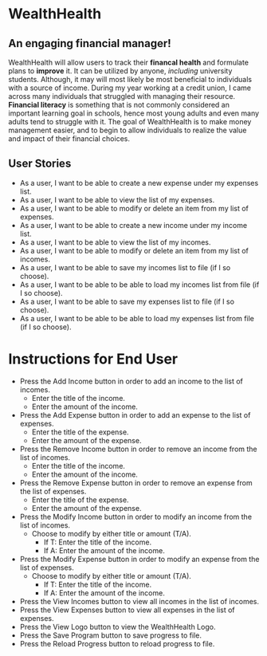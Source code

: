 # WealthHealth

## An engaging financial manager!

WealthHealth will allow users to track their **financal health** and formulate plans to **improve** it. It can be utilized by anyone, *including* university students. Although, it may will most likely be most beneficial to individuals with  a source of income. During my year working at a credit union, I came across many individuals that struggled with managing their resource. **Financial literacy** is something that is not commonly considered an important learning goal in schools, hence most young adults and even many adults tend to struggle with it. The goal of WealthHealth is to make money management easier, and to begin to allow individuals to realize the value and impact of their financial choices.

## User Stories
- As a user, I want to be able to create a new expense under my expenses list.
- As a user, I want to be able to view the list of my expenses.
- As a user, I want to be able to modify or delete an item from my list of expenses.
- As a user, I want to be able to create a new income under my income list.
- As a user, I want to be able to view the list of my incomes.
- As a user, I want to be able to modify or delete an item from my list of incomes.
- As a user, I want to be able to save my incomes list to file (if I so choose).
- As a user, I want to be able to be able to load my incomes list from file (if I so choose).
- As a user, I want to be able to save my expenses list to file (if I so choose).
- As a user, I want to be able to be able to load my expenses list from file (if I so choose).

# Instructions for End User

- Press the Add Income button in order to add an income to the list of incomes.
    - Enter the title of the income.
    - Enter the amount of the income.
- Press the Add Expense button in order to add an expense to the list of expenses.
    - Enter the title of the expense.
    - Enter the amount of the expense.
- Press the Remove Income button in order to remove an income from the list of incomes.
    - Enter the title of the income.
    - Enter the amount of the income.
- Press the Remove Expense button in order to remove an expense from the list of expenses.
    - Enter the title of the expense.
    - Enter the amount of the expense.
- Press the Modify Income button in order to modify an income from the list of incomes.
    - Choose to modify by either title or amount (T/A).
        - If T: Enter the title of the income.
        - If A: Enter the amount of the income.
- Press the Modify Expense button in order to modify an expense from the list of expenses.
    - Choose to modify by either title or amount (T/A).
        - If T: Enter the title of the income.
        - If A: Enter the amount of the income.
- Press the View Incomes button to view all incomes in the list of incomes.
- Press the View Expenses button to view all expenses in the list of expenses.
- Press the View Logo button to view the WealthHealth Logo.
- Press the Save Program button to save progress to file.
- Press the Reload Progress button to reload progress to file.

